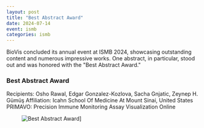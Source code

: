 ```yaml
---
layout: post
title: "Best Abstract Award"
date: 2024-07-14
event: ismb
categories: ismb
---
```


BioVis concluded its annual event at ISMB 2024, showcasing outstanding content and numerous impressive works. One abstract, in particular, stood out and was honored with the "Best Abstract Award."

### Best Abstract Award

Recipients: Osho Rawal, Edgar Gonzalez-Kozlova, Sacha Gnjatic, Zeynep H. Gümüş
Affiliation: Icahn School Of Medicine At Mount Sinai, United States
PRIMAVO: Precision Immune Monitoring Assay Visualization Online

<figure>
    <img alt="Best Abstract Award]" src="{{ site.baseurl }}/images/awards/biovis2024-best-abstract.jpg">
</figure>
